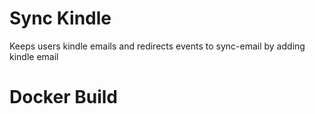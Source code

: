 # Sync Kindle

Keeps users kindle emails and redirects events to sync-email by adding kindle email

# Docker Build


